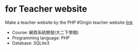 # for Teacher website

Make a teacher website by the PHP
#Origin teacher website [link](http://dns2.asia.edu.tw/~rikki/index2.htm)

- Course: 網頁系統開發(大二下學期)
- Programming language: PHP
- Database: SQLite3
